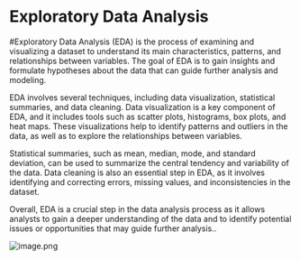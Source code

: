 # Exploratory Data Analysis
#Exploratory Data Analysis (EDA) is the process of examining and visualizing a dataset to understand its main characteristics, patterns, and relationships between variables. The goal of EDA is to gain insights and formulate hypotheses about the data that can guide further analysis and modeling.

EDA involves several techniques, including data visualization, statistical summaries, and data cleaning. Data visualization is a key component of EDA, and it includes tools such as scatter plots, histograms, box plots, and heat maps. These visualizations help to identify patterns and outliers in the data, as well as to explore the relationships between variables.

Statistical summaries, such as mean, median, mode, and standard deviation, can be used to summarize the central tendency and variability of the data. Data cleaning is also an essential step in EDA, as it involves identifying and correcting errors, missing values, and inconsistencies in the dataset.

Overall, EDA is a crucial step in the data analysis process as it allows analysts to gain a deeper understanding of the data and to identify potential issues or opportunities that may guide further analysis..

![image.png](image/download5)

